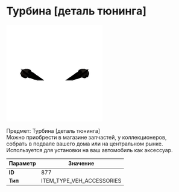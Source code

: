 # Турбина [деталь тюнинга]

![Item Image](../img/877.webp?raw=true)

Предмет: Турбина [деталь тюнинга]<br>Можно приобрести в магазине запчастей, у коллекционеров,<br>собрать в подвале вашего дома или на центральном рынке.<br>Используется для установки на ваш автомобиль как аксессуар.


| Параметр | Значение |
|----------|----------|
| **ID** | 877 |
| **Тип** | ITEM_TYPE_VEH_ACCESSORIES |

